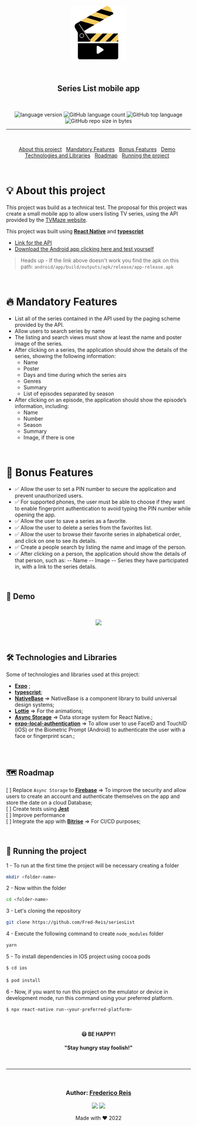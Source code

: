 <div align="center" style="margin-bottom:10px; margin:auto" >
  <img style="margin-bottom:10px; width:150px; height:150px alt="challenge-logo"
    src="src/assets/logo.png"
  />
</div>

<h2 align="center" style="margin:50px">
   Series List mobile app
</h2>

<div align="center">

  <img alt="language version" src="https://img.shields.io/badge/React Native-v_0.69.5-61dafb?logo=react">

  <img alt="GitHub language count" src="https://img.shields.io/github/languages/count/Fred-Reis/seriesList">

  <img alt="GitHub top language" src="https://img.shields.io/github/languages/top/Fred-Reis/seriesList">

  <img alt="GitHub repo size in bytes" src="https://img.shields.io/github/repo-size/Fred-Reis/seriesList">

</div>

<hr/>

<br/>

<div align="center">

  <a href="#-about-this-project">About this project</a>&nbsp;&nbsp;
  <a href="#-mandatory-features">Mandatory Features</a>&nbsp;&nbsp;
  <a href="#-bonus-features">Bonus Features</a>&nbsp;&nbsp;
  <a href="#-demo">Demo</a>&nbsp;&nbsp;
  <a href="#-technologies-and-libraries">Technologies and Libraries</a>&nbsp;&nbsp;
  <a href="#-roadmap">Roadmap</a>&nbsp;&nbsp;
  <a href="#-running-the-project">Running the project</a>&nbsp;&nbsp;

</div>

<br/>

# 💡 About this project

This project was build as a technical test.
The proposal for this project was create a small mobile app to allow users listing TV series, using the API provided by the [TVMaze website](https://www.tvmaze.com). 

This project was built using [**React Native**](https://reactnative.dev/) and [**typescript**](https://www.typescriptlang.org/)

- [Link for the API](https://www.tvmaze.com/api)
- [Download the Android app clicking here and test yourself](https://github.com/Fred-Reis/seriesList/raw/main/android/app/build/outputs/apk/release/app-release.apk)

> Heads up - If the link above doesn't work you find the apk on this path: `android/app/build/outputs/apk/release/app-release.apk`

<br/>

# 🔥 Mandatory Features

- List all of the series contained in the API used by the paging scheme provided by the API.
- Allow users to search series by name
- The listing and search views must show at least the name and poster image of the
series.
- After clicking on a series, the application should show the details of the series, showing
the following information:
  - Name
  - Poster
  - Days and time during which the series airs
  - Genres
  - Summary
  - List of episodes separated by season
- After clicking on an episode, the application should show the episode’s information, including:
  - Name
  - Number
  - Season
  - Summary
  - Image, if there is one

<br/>

# 🎄 Bonus Features

- ✅ Allow the user to set a PIN number to secure the application and prevent unauthorized users.
- ✅ For supported phones, the user must be able to choose if they want to enable fingerprint authentication to avoid typing the PIN number while opening the app.
- ✅ Allow the user to save a series as a favorite.
- ✅ Allow the user to delete a series from the favorites list.
- ✅ Allow the user to browse their favorite series in alphabetical order, and click on one to
see its details.
- ✅ Create a people search by listing the name and image of the person.
- ✅ After clicking on a person, the application should show the details of that person, such
as:
-- Name
-- Image
-- Series they have participated in, with a link to the series details.

<br/>

## 👀 Demo

<h1 align="center">
  <img src="src/assets/demo.gif"/>
</h1>

<br/>

## 🛠 Technologies and Libraries

Some of technologies and libraries used at this project:

- [**Expo**](https://expo.dev/) ;
- [**typescript**](https://www.typescriptlang.org/);
- [**NativeBase**](https://nativebase.io/) => NativeBase is a component library to build universal design systems;
- [**Lottie**](https://github.com/lottie-react-native/lottie-react-native) => For the animations;
- [**Async Storage**](https://react-native-async-storage.github.io/async-storage/) => Data storage system for React Native.;
- [**expo-local-authentication**](https://docs.expo.dev/versions/latest/sdk/local-authentication) => To allow user to use FaceID and TouchID (iOS) or the Biometric Prompt (Android) to authenticate the user with a face or fingerprint scan.;

<br/>

<br/>

## 🗺 Roadmap

[ ] Replace `Async Storage` to [**Firebase**](https://firebase.google.com/products/firestore?gclsrc=ds&gclsrc=ds) => To improve the security and allow users to create an account and authenticate themselves on the app and store the date on a cloud Database;   
[ ] Create tests using [**Jest**](https://jestjs.io/)  
[ ] Improve performance  
[ ] Integrate the app with [**Bitrise**](https://www.bitrise.io/) => For CI/CD purposes;  

<br/>

## 🏁 Running the project

1 - To run at the first time the project will be necessary creating a folder

```bash
mkdir <folder-name>
```

2 - Now within the folder

```bash
cd <folder-name>
```

3 - Let's cloning the repository

```bash
git clone https://github.com/Fred-Reis/seriesList
```

4 - Execute the following command to create `node_modules` folder

```bash
yarn
```

5 - To install dependencies in IOS project using cocoa pods

```bash
$ cd ios

$ pod install
```

6 - Now, if you want to run this project on the emulator or device in development mode, run this command using your preferred platform.

```bash
$ npx react-native run-<your-preferred-platform>
```

<br/>


<h4 align="center">
😃  <strong>BE HAPPY!</strong>
</h4>

<h4 align="center">
  "Stay hungry stay foolish!"
</h4>

<br/>

<hr/>

<br/>

<h3 align="center">
Author: <a alt="Fred-Reis" href="https://github.com/Fred-Reis">Frederico Reis</a>
</h3>

<p align="center">

  <a alt="Frederico Reis" href="https://www.linkedin.com/in/frederico-reis-dev/">
    <img src="https://img.shields.io/badge/LinkedIn-Frederico_Reis-0077B5?logo=linkedin"/></a>
  <a alt="Frederico Reis" href="https://github.com/Fred-Reis ">
  <img src="https://img.shields.io/badge/Fred_Reis-GitHub-000?logo=github"/></a>

</p>

<p align="center">Made with ♥️ 2022</p>
